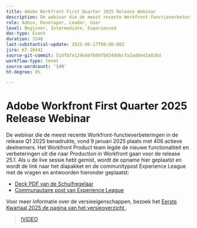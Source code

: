 ```yaml
---
title: Adobe Workfront First Quarter 2025 Release Webinar
description: De webinar die de meest recente Workfront-functieverbeteringen in de release Q1 2025 benadrukte, vond 9 januari 2025 plaats met 406 actieve deelnemers. Het Workfront Product team legde de nieuwe functionaliteit en verbeteringen uit die naar Production in Workfront gaan voor de release 25.1.
role: Admin, Developer, Leader, User
level: Beginner, Intermediate, Experienced
doc-type: Event
duration: 3348
last-substantial-update: 2025-06-27T00:00:00Z
jira: KT-18441
source-git-commit: 51dfbfe124b46f609fb0349dbcfa2add442a026d
workflow-type: tm+mt
source-wordcount: '149'
ht-degree: 0%

---
```



# Adobe Workfront First Quarter 2025 Release Webinar

De webinar die de meest recente Workfront-functieverbeteringen in de release Q1 2025 benadrukte, vond 9 januari 2025 plaats met 406 actieve deelnemers. Het Workfront Product team legde de nieuwe functionaliteit en verbeteringen uit die naar Production in Workfront gaan voor de release 25.1. Als u de live sessie hebt gemist, wordt de opname hier geplaatst en wordt de link naar het diapakket en de communitypost Experience League met de vragen en antwoorden hieronder geplaatst:

* [ Deck PDF van de Schuifregelaar ](https://cdn.experience.workfront.com/Training/Guides/Customer+Success+at+Scale/010925+-+25.1+First+Quarter+2025+Release+Webinar.pdf)
* [ Communautaire post van Experience League ](https://experienceleaguecommunities.adobe.com/t5/workfront-discussions/event-follow-up-adobe-workfront-first-quarter-2025-release/td-p/729761)

Voor meer informatie over de versieeigenschappen, bezoek het [ Eerste Kwartaal 2025 de pagina van het versieoverzicht ](https://experienceleague.adobe.com/nl/docs/workfront/using/product-announcements/product-releases/release-25-q1/25-q1-release-overview#report-and-dashboard-enhancements).

>[!VIDEO](https://video.tv.adobe.com/v/3464380/?learn=on&enablevpops)
